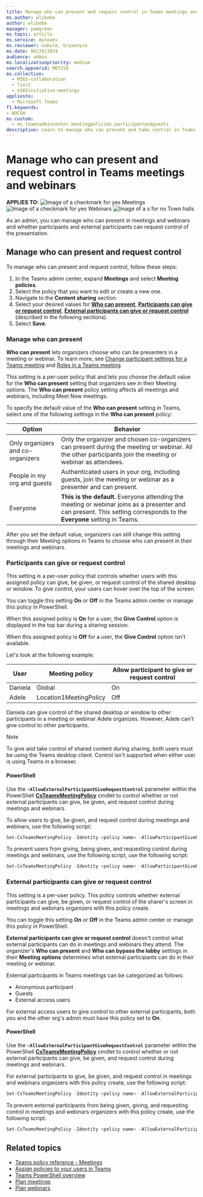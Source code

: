 ```yaml
--- 
title: Manage who can present and request control in Teams meetings and webinars
ms.author: wlibebe
author: wlibebe
manager: pamgreen
ms.topic: article
ms.service: msteams
ms.reviewer: nakulm, bryannyce
ms.date: 04/29/2024
audience: admin
ms.localizationpriority: medium
search.appverid: MET150
ms.collection: 
  - M365-collaboration
  - Tier2
  - m365initiative-meetings
appliesto: 
  - Microsoft Teams
f1.keywords:
- NOCSH
ms.custom: 
  - ms.teamsadmincenter.meetingpolicies.participantandguests
description: Learn to manage who can present and take control in Teams meetings.
---
```


# Manage who can present and request control in Teams meetings and webinars

**APPLIES TO:** ![Image of a checkmark for yes](/office/media/icons/success-teams.png)  Meetings ![Image of a checkmark for yes](/office/media/icons/success-teams.png)  Webinars ![Image of a x for no](/office/media/icons/cancel-teams.png) Town halls

As an admin, you can manage who can present in meetings and webinars and whether participants and external participants can request control of the presentation.

## Manage who can present and request control

To manage who can present and request control, follow these steps:

1. In the Teams admin center, expand **Meetings** and select **Meeting policies**.
2. Select the policy that you want to edit or create a new one.
3. Navigate to the **Content sharing** section.
4. Select your desired values for [**Who can present**](#manage-who-can-present), [**Participants can give or request control**](#participants-can-give-or-request-control), [**External participants can give or request control**](#external-participants-can-give-or-request-control) (described in the following sections).
5. Select **Save**.

### Manage who can present

**Who can present** lets organizers choose who can be presenters in a meeting or webinar. To learn more, see [Change participant settings for a Teams meeting](https://support.microsoft.com/office/53261366-dbd5-45f9-aae9-a70e6354f88e) and [Roles in a Teams meeting](https://support.microsoft.com/office/c16fa7d0-1666-4dde-8686-0a0bfe16e019).

This setting is a per-user policy that and lets you choose the default value for the **Who can present** setting that organizers see in their Meeting options. The **Who can present** policy setting affects all meetings and webinars, including Meet Now meetings.

To specify the default value of the **Who can present** setting in Teams, select one of the following settings in the **Who can present** policy:

| Option | Behavior |
|---|---|
| Only organizers and co-organizers | Only the organizer and chosen co-organizers can present during the meeting or webinar. All the other  participants join the meeting or webinar as attendees. |
| People in my org and guests | Authenticated users in your org, including guests, join the meeting or webinar as a presenter and can present. |
| Everyone | **This is the default.**  Everyone attending the meeting or webinar joins as a presenter and can present. This setting corresponds to the **Everyone** setting in Teams.  |

After you set the default value, organizers can still change this setting through their Meeting options in Teams to choose who can present in their meetings and webinars.

### Participants can give or request control

This setting is a per-user policy that controls whether users with this assigned policy can give, be given, or request control of the shared desktop or window. To give control, your users can hover over the top of the screen.

You can toggle this setting **On** or **Off** in the Teams admin center or manage this policy in PowerShell.

When this assigned policy is **On** for a user, the **Give Control** option is displayed in the top bar during a sharing session.

When this assigned policy is **Off** for a user, the **Give Control** option isn't available.

Let's look at the following example.

| User | Meeting policy | Allow participant to give or request control |
|---|---|---|
| Daniela | Global | On |
| Adele | Location1MeetingPolicy | Off |

Daniela can give control of the shared desktop or window to other participants in a meeting or webinar Adele organizes. However, Adele can't give control to other participants.

> [!NOTE]
> To give and take control of shared content during sharing, both users must be using the Teams desktop client. Control isn't supported when either user is using Teams in a browser.

#### PowerShell

Use the **`-AllowExternalParticipantGiveRequestControl`** parameter within the PowerShell [**CsTeamsMeetingPolicy**](/powershell/module/skype/set-csteamsmeetingpolicy) cmdlet to control whether or not external participants can give, be given, and request control during meetings and webinars.

To allow users to give, be given, and request control during meetings and webinars, use the following script:

```powershell
Set-CsTeamsMeetingPolicy -Identity <policy name> -AllowParticipantGiveRequestControl $True
```

To prevent users from giving, being given, and requesting control during meetings and webinars, use the following script, use the following script:

```powershell
Set-CsTeamsMeetingPolicy -Identity <policy name> -AllowParticipantGiveRequestControl $False
```

### External participants can give or request control

This setting is a per-user policy. This policy controls whether external participants can give, be given, or request control of the sharer's screen in meetings and webinars organizers with this policy create.

You can toggle this setting **On** or **Off** in the Teams admin center or manage this policy in PowerShell.

**External participants can give or request control**  doesn't control what external participants can do in meetings and webinars they attend. The organizer's **Who can present** and **Who can bypass the lobby** settings in their **Meeting options** determines what external participants can do in their meeting or webinar.

External participants in Teams meetings can be categorized as follows:  

- Anonymous participant
- Guests
- External access users

For external access users to give control to other external participants, both you and the other org's admin must have this policy set to **On**.

#### PowerShell

Use the **`-AllowExternalParticipantGiveRequestControl`** parameter within the PowerShell [**CsTeamsMeetingPolicy**](/powershell/module/skype/set-csteamsmeetingpolicy) cmdlet to control whether or not external participants can give, be given, and request control during meetings and webinars.

For external participants to give, be given, and request control in meetings and webinars organizers with this policy create, use the following script:

```powershell
Set-CsTeamsMeetingPolicy -Identity <policy name> -AllowExternalParticipantGiveRequestControl $True
```

To prevent external participants from being given, giving, and requesting control in meetings and webinars organizers with this policy create, use the following script:

```powershell
Set-CsTeamsMeetingPolicy -Identity <policy name> -AllowExternalParticipantGiveRequestControl $False
```

## Related topics

- [Teams policy reference - Meetings](settings-policies-reference.md)
- [Assign policies to your users in Teams](policy-assignment-overview.md)
- [Teams PowerShell overview](teams-powershell-overview.md)
- [Plan meetings](plan-meetings.md)
- [Plan webinars](plan-webinars.md)
